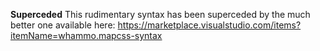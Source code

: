 **Superceded**
This rudimentary syntax has been superceded by the much better one available here: https://marketplace.visualstudio.com/items?itemName=whammo.mapcss-syntax
